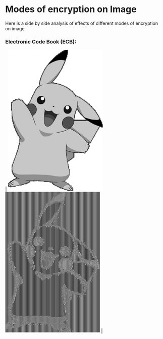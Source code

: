 # Modes of encryption on Image

Here is a side by side analysis of effects of different modes of encryption on image.

### Electronic Code Book (ECB):

| <img src="https://raw.githubusercontent.com/Regi-Jack/Modes-of-encryption-ECB/master/readme_images/pikachu.png" width="300" /> <img src="https://raw.githubusercontent.com/Regi-Jack/Modes-of-encryption-ECB/master/readme_images/ecb_pikachu.png" width="300" /> |
